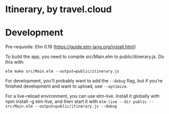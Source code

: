 # Itinerary, by travel.cloud

# Development

Pre-requisite: Elm 0.19 (https://guide.elm-lang.org/install.html)

To build the app, you need to compile src/Main.elm to public/itinerary.js. Do this with:

```elm make src/Main.elm --output=public/itinerary.js```

For development, you'll probably want to add the `--debug` flag, but if you're finished development and want to upload, use `--optimize`.

For a live-reload environment, you can use elm-live. Install it globally with npm install -g elm-live, and then start it with ```elm-live --dir public -- src/Main.elm --output=public/itinerary.js --debug```
